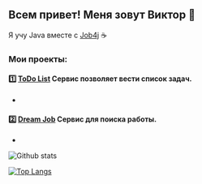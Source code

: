 ## Всем привет! Меня зовут Виктор 👋
Я учу Java вместе с [Job4j](https://job4j.ru/) :coffee:

### Мои проекты:
#### :one: [ToDo List](https://github.com/xocer/job4j_todo) Сервис позволяет вести список задач.
-
#### :two: [Dream Job](https://github.com/xocer/job4j_dreamjob) Сервис для поиска работы.
-
![Github stats](https://github-readme-stats.vercel.app/api?username=xocer&hide=stars,prs,issues,contribs)

[![Top Langs](https://github-readme-stats.vercel.app/api/top-langs/?username=xocer&layout=compact)](https://github.com/xocer/github-readme-stats)
<!--
**xocer/xocer** is a ✨ _special_ ✨ repository because its `README.md` (this file) appears on your GitHub profile.

Here are some ideas to get you started:

- 🔭 I’m currently working on ...
- 🌱 I’m currently learning ...
- 👯 I’m looking to collaborate on ...
- 🤔 I’m looking for help with ...
- 💬 Ask me about ...
- 📫 How to reach me: ...
- 😄 Pronouns: ...
- ⚡ Fun fact: ...
-->
